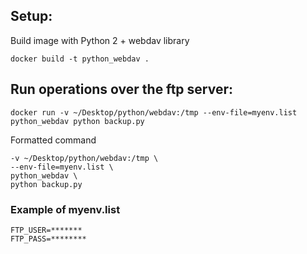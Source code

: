 
## Setup:

Build image with Python 2 + webdav library

```docker build -t python_webdav .```

## Run operations over the ftp server:

```docker run -v ~/Desktop/python/webdav:/tmp --env-file=myenv.list python_webdav python backup.py```

Formatted command
```docker run \
-v ~/Desktop/python/webdav:/tmp \
--env-file=myenv.list \
python_webdav \
python backup.py
```

### Example of myenv.list

```
FTP_USER=*******
FTP_PASS=********
```
